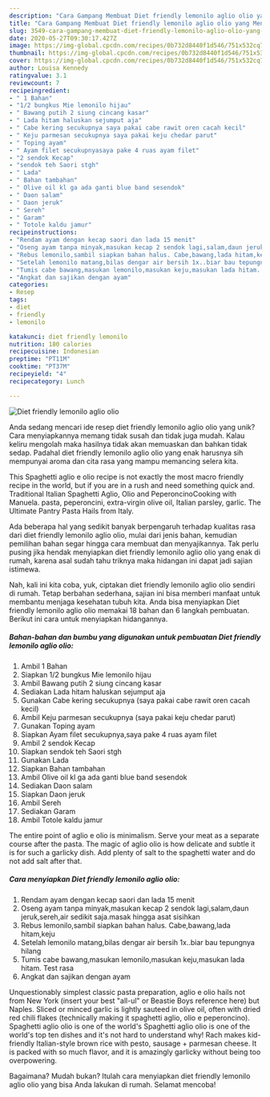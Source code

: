 ```yaml
---
description: "Cara Gampang Membuat Diet friendly lemonilo aglio olio yang Menggugah Selera"
title: "Cara Gampang Membuat Diet friendly lemonilo aglio olio yang Menggugah Selera"
slug: 3549-cara-gampang-membuat-diet-friendly-lemonilo-aglio-olio-yang-menggugah-selera
date: 2020-05-27T09:30:17.427Z
image: https://img-global.cpcdn.com/recipes/0b732d8440f1d546/751x532cq70/diet-friendly-lemonilo-aglio-olio-foto-resep-utama.jpg
thumbnail: https://img-global.cpcdn.com/recipes/0b732d8440f1d546/751x532cq70/diet-friendly-lemonilo-aglio-olio-foto-resep-utama.jpg
cover: https://img-global.cpcdn.com/recipes/0b732d8440f1d546/751x532cq70/diet-friendly-lemonilo-aglio-olio-foto-resep-utama.jpg
author: Louisa Kennedy
ratingvalue: 3.1
reviewcount: 7
recipeingredient:
- " 1 Bahan"
- "1/2 bungkus Mie lemonilo hijau"
- " Bawang putih 2 siung cincang kasar"
- " Lada hitam haluskan sejumput aja"
- " Cabe kering secukupnya saya pakai cabe rawit oren cacah kecil"
- " Keju parmesan secukupnya saya pakai keju chedar parut"
- " Toping ayam"
- " Ayam filet secukupnyasaya pake 4 ruas ayam filet"
- "2 sendok Kecap"
- "sendok teh Saori stgh"
- " Lada"
- " Bahan tambahan"
- " Olive oil kl ga ada ganti blue band sesendok"
- " Daon salam"
- " Daon jeruk"
- " Sereh"
- " Garam"
- " Totole kaldu jamur"
recipeinstructions:
- "Rendam ayam dengan kecap saori dan lada 15 menit"
- "Oseng ayam tanpa minyak,masukan kecap 2 sendok lagi,salam,daun jeruk,sereh,air sedikit saja.masak hingga asat sisihkan"
- "Rebus lemonilo,sambil siapkan bahan halus. Cabe,bawang,lada hitam,keju"
- "Setelah lemonilo matang,bilas dengar air bersih 1x..biar bau tepungnya hilang"
- "Tumis cabe bawang,masukan lemonilo,masukan keju,masukan lada hitam. Test rasa"
- "Angkat dan sajikan dengan ayam"
categories:
- Resep
tags:
- diet
- friendly
- lemonilo

katakunci: diet friendly lemonilo 
nutrition: 180 calories
recipecuisine: Indonesian
preptime: "PT11M"
cooktime: "PT37M"
recipeyield: "4"
recipecategory: Lunch

---
```



![Diet friendly lemonilo aglio olio](https://img-global.cpcdn.com/recipes/0b732d8440f1d546/751x532cq70/diet-friendly-lemonilo-aglio-olio-foto-resep-utama.jpg)

Anda sedang mencari ide resep diet friendly lemonilo aglio olio yang unik? Cara menyiapkannya memang tidak susah dan tidak juga mudah. Kalau keliru mengolah maka hasilnya tidak akan memuaskan dan bahkan tidak sedap. Padahal diet friendly lemonilo aglio olio yang enak harusnya sih mempunyai aroma dan cita rasa yang mampu memancing selera kita.

This Spaghetti aglio e olio recipe is not exactly the most macro friendly recipe in the world, but if you are in a rush and need something quick and. Traditional Italian Spaghetti Aglio, Olio and PeperoncinoCooking with Manuela. pasta, peperoncini, extra-virgin olive oil, Italian parsley, garlic. The Ultimate Pantry Pasta Hails from Italy.

Ada beberapa hal yang sedikit banyak berpengaruh terhadap kualitas rasa dari diet friendly lemonilo aglio olio, mulai dari jenis bahan, kemudian pemilihan bahan segar hingga cara membuat dan menyajikannya. Tak perlu pusing jika hendak menyiapkan diet friendly lemonilo aglio olio yang enak di rumah, karena asal sudah tahu triknya maka hidangan ini dapat jadi sajian istimewa.


Nah, kali ini kita coba, yuk, ciptakan diet friendly lemonilo aglio olio sendiri di rumah. Tetap berbahan sederhana, sajian ini bisa memberi manfaat untuk membantu menjaga kesehatan tubuh kita. Anda bisa menyiapkan Diet friendly lemonilo aglio olio memakai 18 bahan dan 6 langkah pembuatan. Berikut ini cara untuk menyiapkan hidangannya.

<!--inarticleads1-->

##### Bahan-bahan dan bumbu yang digunakan untuk pembuatan Diet friendly lemonilo aglio olio:

1. Ambil  1 Bahan
1. Siapkan 1/2 bungkus Mie lemonilo hijau
1. Ambil  Bawang putih 2 siung cincang kasar
1. Sediakan  Lada hitam haluskan sejumput aja
1. Gunakan  Cabe kering secukupnya (saya pakai cabe rawit oren cacah kecil)
1. Ambil  Keju parmesan secukupnya (saya pakai keju chedar parut)
1. Gunakan  Toping ayam
1. Siapkan  Ayam filet secukupnya,saya pake 4 ruas ayam filet
1. Ambil 2 sendok Kecap
1. Siapkan sendok teh Saori stgh
1. Gunakan  Lada
1. Siapkan  Bahan tambahan
1. Ambil  Olive oil kl ga ada ganti blue band sesendok
1. Sediakan  Daon salam
1. Siapkan  Daon jeruk
1. Ambil  Sereh
1. Sediakan  Garam
1. Ambil  Totole kaldu jamur


The entire point of aglio e olio is minimalism. Serve your meat as a separate course after the pasta. The magic of aglio olio is how delicate and subtle it is for such a garlicky dish. Add plenty of salt to the spaghetti water and do not add salt after that. 

<!--inarticleads2-->

##### Cara menyiapkan Diet friendly lemonilo aglio olio:

1. Rendam ayam dengan kecap saori dan lada 15 menit
1. Oseng ayam tanpa minyak,masukan kecap 2 sendok lagi,salam,daun jeruk,sereh,air sedikit saja.masak hingga asat sisihkan
1. Rebus lemonilo,sambil siapkan bahan halus. Cabe,bawang,lada hitam,keju
1. Setelah lemonilo matang,bilas dengar air bersih 1x..biar bau tepungnya hilang
1. Tumis cabe bawang,masukan lemonilo,masukan keju,masukan lada hitam. Test rasa
1. Angkat dan sajikan dengan ayam


Unquestionably simplest classic pasta preparation, aglio e olio hails not from New York (insert your best &#34;all-ul&#34; or Beastie Boys reference here) but Naples. Sliced or minced garlic is lightly sauteed in olive oil, often with dried red chili flakes (technically making it spaghetti aglio, olio e peperoncino). Spaghetti aglio olio is one of the world&#39;s Spaghetti aglio olio is one of the world&#39;s top ten dishes and it&#39;s not hard to understand why! Rach makes kid-friendly Italian-style brown rice with pesto, sausage + parmesan cheese. It is packed with so much flavor, and it is amazingly garlicky without being too overpowering. 

Bagaimana? Mudah bukan? Itulah cara menyiapkan diet friendly lemonilo aglio olio yang bisa Anda lakukan di rumah. Selamat mencoba!
